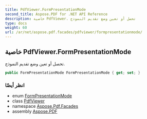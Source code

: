 ```yaml
---
title: PdfViewer.FormPresentationMode
second_title: Aspose.PDF for .NET API Reference
description: خاصية PdfViewer. تحصل أو تعين وضع تقديم النموذج
type: docs
weight: 60
url: /ar/net/aspose.pdf.facades/pdfviewer/formpresentationmode/
---
```

## خاصية PdfViewer.FormPresentationMode

تحصل أو تعين وضع تقديم النموذج.

```csharp
public FormPresentationMode FormPresentationMode { get; set; }
```

### انظر أيضًا

* enum [FormPresentationMode](../../../aspose.pdf.devices/formpresentationmode/)
* class [PdfViewer](../)
* namespace [Aspose.Pdf.Facades](../../../aspose.pdf.facades/)
* assembly [Aspose.PDF](../../../)